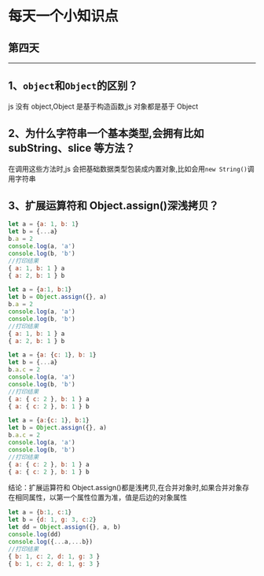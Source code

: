 # 每天一个小知识点

## 第四天

---

## 1、`object`和`Object`的区别？

js 没有 object,Object 是基于构造函数,js 对象都是基于 Object

## 2、为什么字符串一个基本类型,会拥有比如 subString、slice 等方法？

在调用这些方法时,js 会把基础数据类型包装成内置对象,比如会用`new String()`调用字符串

## 3、扩展运算符和 Object.assign()深浅拷贝？

```js
let a = {a: 1, b: 1}
let b = {...a}
b.a = 2
console.log(a, 'a')
console.log(b, 'b')
//打印结果
{ a: 1, b: 1 } a
{ a: 2, b: 1 } b

let a = {a:1, b:1}
let b = Object.assign({}, a)
b.a = 2
console.log(a, 'a')
console.log(b, 'b')
//打印结果
{ a: 1, b: 1 } a
{ a: 2, b: 1 } b

let a = {a: {c: 1}, b: 1}
let b = {...a}
b.a.c = 2
console.log(a, 'a')
console.log(b, 'b')
//打印结果
{ a: { c: 2 }, b: 1 } a
{ a: { c: 2 }, b: 1 } b

let a = {a:{c: 1}, b:1}
let b = Object.assign({}, a)
b.a.c = 2
console.log(a, 'a')
console.log(b, 'b')
//打印结果
{ a: { c: 2 }, b: 1 } a
{ a: { c: 2 }, b: 1 } b
```

结论：扩展运算符和 Object.assign()都是浅拷贝,在合并对象时,如果合并对象存在相同属性，以第一个属性位置为准，值是后边的对象属性

```js
let a = {b:1, c:1}
let b = {d: 1, g: 3, c:2}
let dd = Object.assign({}, a, b)
console.log(dd)
console.log({...a,...b})
//打印结果
{ b: 1, c: 2, d: 1, g: 3 }
{ b: 1, c: 2, d: 1, g: 3 }
```
